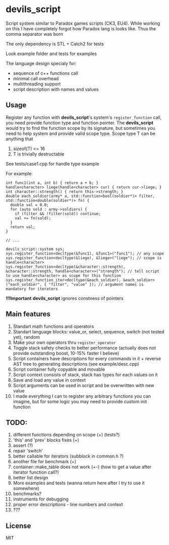 # devils_script
Script system similar to Paradox games scripts (CK3, EU4). While working on this I have completely forgot how Paradox lang is looks like. Thus the comma separator was born

The only dependency is STL + Catch2 for tests

Look example folder and tests for examples

The language design specialy for:
- sequence of c++ functions call
- minimal call overhead
- multithreading support
- script description with names and values 

## Usage
Register any function with **devils_script**'s system's `register_function` call, you need provide function type and function pointer. The **devils_script** would try to find the function scope by its signature, but sometimes you need to help system and provide valid scope type. 
Scope type T can be anything that 
1) sizeof(T) <= 16
2) T is trivially destructable

See tests/case1.cpp for handle type example

For example:
```
int func1(int a, int b) { return a + b; }
handle<character> liege(handle<character> cur) { return cur->liege; }
int character::strength() { return this->strength; }
double each_soldier(army* a, std::function<bool(soldier*)> filter, std::function<double(soldier*)> fn) {
  double val = 0.0;
  for (auto sold : army->soldiers) {
	if (filter && !filter(sold)) continue;
	val += fn(sold);
  }
  return val;
}

// ...

devils_script::system sys;
sys.register_function<decltype(&func1), &func1>("func1"); // any scope
sys.register_function<decltype(&liege), &liege>("liege"); // scope is handle<character>
sys.register_function<decltype(&character::strength), &character::strength, handle<character>>("strength"); // tell script to use handle<character> as scope for this function
sys.register_function_iter<decltype(&each_soldier), &each_soldier>("each_soldier", { "filter", "value" }); // argument names is mandatory for iterators
```

**!!!Important** **devils_script** ignores constness of pointers 

## Main features
1. Standart math functions and operators
2. Standart language blocks: value_or, select, sequence, switch (not tested yet), random
3. Make your own operators thru `register_operator`
4. Toggle stack safety checks to better performance (actually does not provide outstanding boost, 10-15% faster I believe)
5. Script containers have descriptions for every commands in it + reverse AST tree to generating descriptions (see example/desc.cpp)
6. Script container fully copyable and movable
7. Script context consists of stack, stack has types for each values on it
8. Save and load any value in context
9. Script arguments can be used in script and be overwritten with new value
10. I made everything I can to register any arbitrary functions you can imagine, but for some logic you may need to provide custom init function

## TODO:
1. different functions depending on scope (+) (tests?)
2. 'this' and 'prev' blocks fixes (+)
3. assert (?)
4. repair 'switch'
5. better callable for iterators (subblock in common.h ?)
6. another file for benchmark (+)
7. container::make_table does not work (+-) (how to get a value after iterator function call?)
8. better list design
9. More examples and tests (wanna return here after I try to use it somewhere)
10. benchmarks?
11. instruments for debugging
12. proper error descriptions - line numbers and context
13. ???

## License
MIT